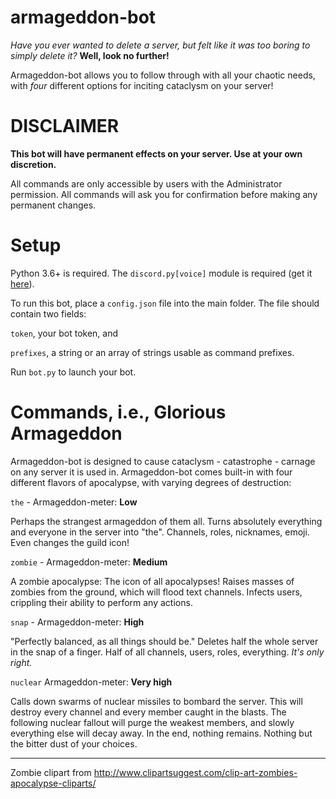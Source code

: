 # armageddon-bot

*Have you ever wanted to delete a server, but felt like it was too boring to simply delete it?* **Well, look no further!**

Armageddon-bot allows you to follow through with all your chaotic needs, with *four* different options for inciting cataclysm on your server! 

# DISCLAIMER

**This bot will have permanent effects on your server. Use at your own discretion.**

All commands are only accessible by users with the Administrator permission. All commands will ask you for confirmation before making any permanent changes.

# Setup

Python 3.6+ is required. The `discord.py[voice]` module is required (get it [here](https://discordpy.readthedocs.io/en/latest/intro.html#installing)).

To run this bot, place a `config.json` file into the main folder. The file should contain two fields: 

`token`, your bot token, and 

`prefixes`, a string or an array of strings usable as command prefixes.

Run `bot.py` to launch your bot.

# Commands, i.e., Glorious Armageddon

Armageddon-bot is designed to cause cataclysm - catastrophe - carnage on any server it is used in. Armageddon-bot comes built-in with four different flavors of apocalypse, with varying degrees of destruction:

`the` - Armageddon-meter: **Low**

Perhaps the strangest armageddon of them all. Turns absolutely everything and everyone in the server into "the". Channels, roles, nicknames, emoji. Even changes the guild icon!

`zombie` - Armageddon-meter: **Medium**

A zombie apocalypse: The icon of all apocalypses! Raises masses of zombies from the ground, which will flood text channels. Infects users, crippling their ability to perform any actions.

`snap` - Armageddon-meter: **High**

"Perfectly balanced, as all things should be." Deletes half the whole server in the snap of a finger. Half of all channels, users, roles, everything. *It's only right.*

`nuclear` Armageddon-meter: **Very high**

Calls down swarms of nuclear missiles to bombard the server. This will destroy every channel and every member caught in the blasts. The following nuclear fallout will purge the weakest members, and slowly everything else will decay away. In the end, nothing remains. Nothing but the bitter dust of your choices.

---

Zombie clipart from http://www.clipartsuggest.com/clip-art-zombies-apocalypse-cliparts/